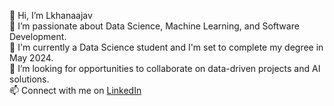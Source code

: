 👋 Hi, I’m Lkhanaajav  
👀 I’m passionate about Data Science, Machine Learning, and Software Development.  
🌱 I'm currently a Data Science student and I'm set to complete my degree in May 2024.  
💞️ I’m looking for opportunities to collaborate on data-driven projects and AI solutions.  
📫 Connect with me on [LinkedIn](https://www.linkedin.com/in/Lhanaa)
